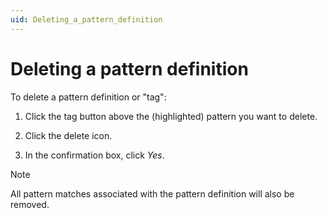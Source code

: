 ```yaml
---
uid: Deleting_a_pattern_definition
---
```


# Deleting a pattern definition

To delete a pattern definition or "tag":

1. Click the tag button above the (highlighted) pattern you want to delete.

1. Click the delete icon.

1. In the confirmation box, click *Yes*.

> [!NOTE]
> All pattern matches associated with the pattern definition will also be removed.
